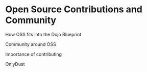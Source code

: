 # Open Source Contributions and Community

How OSS fits into the Dojo Blueprint

Community around OSS

Importance of contributing

OnlyDust